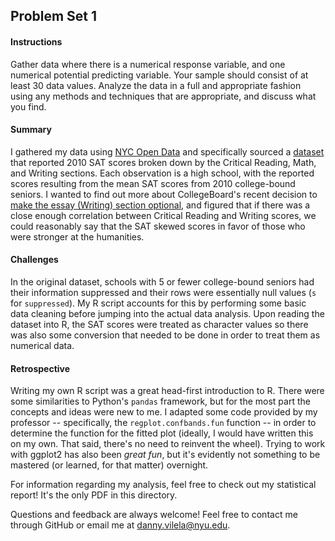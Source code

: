 ## Problem Set 1

#### Instructions
Gather data where there is a numerical response variable, and one numerical potential predicting variable. Your sample should consist of 
at least 30 data values. Analyze the data in a full and appropriate fashion using any methods and techniques that are appropriate, 
and discuss what you find.

#### Summary
I gathered my data using [NYC Open Data](https://data.cityofnewyork.us/) and specifically sourced a [dataset](https://data.cityofnewyork.us/Education/SAT-College-Board-2010-School-Level-Results/zt9s-n5aj) 
that reported 2010 SAT scores broken down by the Critical Reading, Math, and Writing sections. Each observation is a high school, with the reported 
scores resulting from the mean SAT scores from 2010 college-bound seniors. I wanted to find out more about CollegeBoard's recent decision
to [make the essay (Writing) section optional](http://www.bloomberg.com/news/articles/2014-03-05/college-board-redesigns-sat-exam-making-essay-portion-optional),
and figured that if there was a close enough correlation between Critical Reading and Writing scores, we could reasonably say that the SAT
skewed scores in favor of those who were stronger at the humanities.

#### Challenges
In the original dataset, schools with 5 or fewer college-bound seniors had their information suppressed and their rows were essentially null values (`s` for `suppressed`). My R script accounts for this by performing
some basic data cleaning before jumping into the actual data analysis. Upon reading the dataset into R, the SAT scores were treated as
character values so there was also some conversion that needed to be done in order to treat them as numerical data.

#### Retrospective
Writing my own R script was a great head-first introduction to R. There were some similarities to Python's `pandas` framework, but
for the most part the concepts and ideas were new to me. I adapted some code provided by my professor -- specifically, the 
`regplot.confbands.fun` function -- in order to determine the function for the fitted plot (ideally, I would have written this on my own. 
That said, there's no need to reinvent the wheel). Trying to work with ggplot2 has also been *great fun*, but it's evidently not something to be 
mastered (or learned, for that matter) overnight.

For information regarding my analysis, feel free to check out my statistical report! It's the only PDF in this directory.

Questions and feedback are always welcome! Feel free to contact me through GitHub or email me at <danny.vilela@nyu.edu>.
